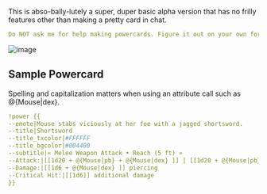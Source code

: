 This is abso-bally-lutely a super, duper basic alpha version that has no frilly features other than making a pretty card in chat. 
```yaml
Do NOT ask me for help making powercards. Figure it out on your own for now.
```
![image](https://i.imgur.com/jhC4yIc.png)

## Sample Powercard
Spelling and capitalization matters when using an attribute call such as @{Mouse|dex}.
```yaml
!power {{
--emote|Mouse stabs viciously at her foe with a jagged shortsword.
--title|Shortsword
--title_txcolor|#FFFFFF
--title_bgcolor|#004400
--subtitle|« Melee Weapon Attack • Reach (5 ft) »
--Attack:|[[1d20 + @{Mouse|pb} + @{Mouse|dex} ]] | [[1d20 + @{Mouse|pb} + @{Mouse|dex} ]] vs @{Goblin|ac} AC
--Damage:|[[1d6 + @{Mouse|dex} ]] piercing
--Critical Hit:|[[1d6]] additional damage
}}
```

